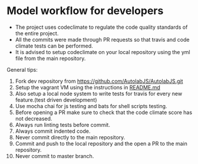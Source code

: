 # Model workflow for developers

* The project uses codeclimate to regulate the code quality standards of the entire project.
* All the commits were made through PR requests so that travis and code climate tests can be performed.
* It is advised to setup codeclimate on your local repository using the yml file from the main repository.

General tips:

1) Fork dev repository from https://github.com/AutolabJS/AutolabJS.git
2) Setup the vagrant VM using the instructions in [README.md](https://github.com/AutolabJS/AutolabJS/blob/master/deploy/dev_setup/README.md)
3) Also setup a local node system to write tests for travis for every new feature.(test driven development)
4) Use mocha chai for js testing and bats for shell scripts testing.
5) Before opening a PR make sure to check that the code climate score has not decreased.
6) Always run linting tests before commit.
7) Always commit indented code.
8) Never commit directly to the main repository.
9) Commit and push to the local repository and the open a PR to the main repository.
10) Never commit to master branch.


